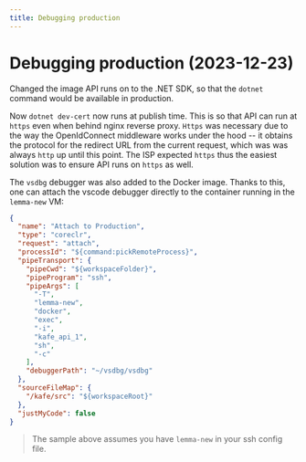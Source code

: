 ```yaml
---
title: Debugging production
---
```


# Debugging production (2023-12-23)

Changed the image API runs on to the .NET SDK, so that the `dotnet` command would be available in production.

Now `dotnet dev-cert` now runs at publish time.
This is so that API can run at `https` even when behind nginx reverse proxy.
`Https` was necessary due to the way the OpenIdConnect middleware works under the hood -- it obtains the protocol for the redirect URL from the current request, which was was always `http` up until this point.
The ISP expected `https` thus the easiest solution was to ensure API runs on `https` as well.

The `vsdbg` debugger was also added to the Docker image.
Thanks to this, one can attach the vscode debugger directly to the container running in the `lemma-new` VM:

```json
{
  "name": "Attach to Production",
  "type": "coreclr",
  "request": "attach",
  "processId": "${command:pickRemoteProcess}",
  "pipeTransport": {
    "pipeCwd": "${workspaceFolder}",
    "pipeProgram": "ssh",
    "pipeArgs": [
      "-T",
      "lemma-new",
      "docker",
      "exec",
      "-i",
      "kafe_api_1",
      "sh",
      "-c"
    ],
    "debuggerPath": "~/vsdbg/vsdbg"
  },
  "sourceFileMap": {
    "/kafe/src": "${workspaceRoot}"
  },
  "justMyCode": false
}
```

> The sample above assumes you have `lemma-new` in your ssh config file.
